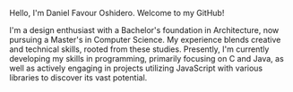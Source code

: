 Hello, I'm Daniel Favour Oshidero. Welcome to my GitHub!

I'm a design enthusiast with a Bachelor's foundation in Architecture, now pursuing a Master's in Computer Science. My experience blends creative and technical skills, rooted from these studies. Presently, I'm currently developing my skills in programming, primarily focusing on C and Java, as well as actively engaging in projects utilizing JavaScript with various libraries to discover its vast potential.

<!---
dfoshidero/dfoshidero is a ✨ special ✨ repository because its `README.md` (this file) appears on your GitHub profile.
You can click the Preview link to take a look at your changes.
--->
